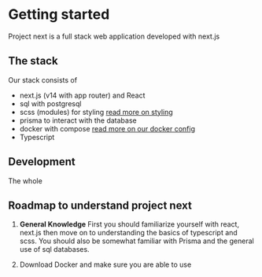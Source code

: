 # Getting started
Project next is a full stack web application developed with next.js

## The stack
Our stack consists of
- next.js (v14 with app router) and React
- sql with postgresql
- scss (modules) for styling [read more on styling](/Styling_and_Ohma.md)
- prisma to interact with the database 
- docker with compose [read more on our docker config](/Docker.md)
- Typescript

## Development
The whole 


## Roadmap to understand project next
1. **General Knowledge** First you should familiarize yourself with react, next.js then move on to understanding the basics of typescript and scss. You should also be somewhat familiar with Prisma and the general use of sql databases.

2. Download Docker and make sure you are able to use 

